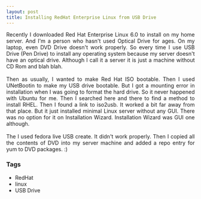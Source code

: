 ```yaml
---
layout: post
title: Installing RedHat Enterprise Linux from USB Drive
---
```


<div dir="ltr" style="text-align: left;" trbidi="on"><div style="text-align: justify;">Recently I downloaded&nbsp;Red Hat&nbsp;Enterprise Linux 6.0 to install on my home server. And I'm a person who hasn't used Optical Drive for ages. On my laptop, even DVD Drive doesn't work properly. So&nbsp;every time&nbsp;I use USB Drive (Pen Drive) to install any operating system because my server doesn't have an optical drive. Although I call it a server it is just a machine without CD Rom and blah blah.</div><div style="text-align: justify;"><br /></div><div style="text-align: justify;">Then as usually, I wanted to make&nbsp;Red Hat&nbsp;ISO bootable. Then I used UNetBootin to make my USB drive bootable. But I got a mounting error in installation when I was going to format the hard drive. So it never happened with Ubuntu for me. Then I searched here and there to find a method to install RHEL. Then I found a link to iso2usb. It worked a bit far away from that place. But it just installed minimal&nbsp;Linux&nbsp;server without any GUI. There was no option&nbsp;for it on Installation Wizard. Installation Wizard was GUI one although.</div><div style="text-align: justify;"><br />The I used fedora live USB create. It didn't work properly. Then I copied all the contents of DVD into my server machine and added a repo entry for yum to DVD packages. :)</div></div>

### Tags

- RedHat
- linux
- USB Drive
